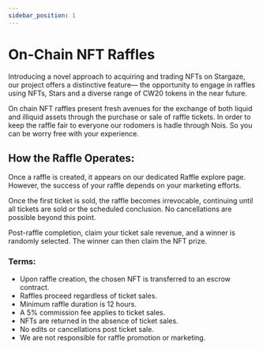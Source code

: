 ```yaml
---
sidebar_position: 1
---
```


# On-Chain NFT Raffles

Introducing a novel approach to acquiring and trading NFTs on Stargaze, our project offers a distinctive feature— the opportunity to engage in raffles using NFTs, Stars and a diverse range of CW20 tokens in the near future.

On chain NFT raffles present fresh avenues for the exchange of both liquid and illiquid assets through the purchase or sale of raffle tickets. In order to keep the raffle fair to everyone our rodomers is hadle through Nois. So you can be worry free with your experience.



## How the Raffle Operates:
Once a raffle is created, it appears on our dedicated Raffle explore page. However, the success of your raffle depends on your marketing efforts.

Once the first ticket is sold, the raffle becomes irrevocable, continuing until all tickets are sold or the scheduled conclusion. No cancellations are possible beyond this point.

Post-raffle completion, claim your ticket sale revenue, and a winner is randomly selected. The winner can then claim the NFT prize.

### Terms:

* Upon raffle creation, the chosen NFT is transferred to an escrow contract.
* Raffles proceed regardless of ticket sales.
* Minimum raffle duration is 12 hours.
* A 5% commission fee applies to ticket sales.
* NFTs are returned in the absence of ticket sales.
* No edits or cancellations post ticket sale.
* We are not responsible for raffle promotion or marketing.